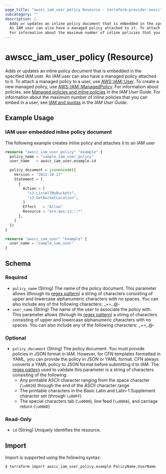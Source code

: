 ```yaml
---
page_title: "awscc_iam_user_policy Resource - terraform-provider-awscc"
subcategory: ""
description: |-
  Adds or updates an inline policy document that is embedded in the specified IAM user.
  An IAM user can also have a managed policy attached to it. To attach a managed policy to a user, use AWS::IAM::User https://docs.aws.amazon.com/AWSCloudFormation/latest/UserGuide/aws-properties-iam-user.html. To create a new managed policy, use AWS::IAM::ManagedPolicy https://docs.aws.amazon.com/AWSCloudFormation/latest/UserGuide/aws-resource-iam-managedpolicy.html. For information about policies, see Managed policies and inline policies https://docs.aws.amazon.com/IAM/latest/UserGuide/policies-managed-vs-inline.html in the IAM User Guide.
  For information about the maximum number of inline policies that you can embed in a user, see IAM and quotas https://docs.aws.amazon.com/IAM/latest/UserGuide/reference_iam-quotas.html in the IAM User Guide.
---
```


# awscc_iam_user_policy (Resource)

Adds or updates an inline policy document that is embedded in the specified IAM user.
 An IAM user can also have a managed policy attached to it. To attach a managed policy to a user, use [AWS::IAM::User](https://docs.aws.amazon.com/AWSCloudFormation/latest/UserGuide/aws-properties-iam-user.html). To create a new managed policy, use [AWS::IAM::ManagedPolicy](https://docs.aws.amazon.com/AWSCloudFormation/latest/UserGuide/aws-resource-iam-managedpolicy.html). For information about policies, see [Managed policies and inline policies](https://docs.aws.amazon.com/IAM/latest/UserGuide/policies-managed-vs-inline.html) in the *IAM User Guide*.
 For information about the maximum number of inline policies that you can embed in a user, see [IAM and quotas](https://docs.aws.amazon.com/IAM/latest/UserGuide/reference_iam-quotas.html) in the *IAM User Guide*.

## Example Usage

### IAM user embedded inline policy document

The following example creates inline policy and attaches it to an IAM user

```terraform
resource "awscc_iam_user_policy" "example" {
  policy_name = "sample_iam_user_policy"
  user_name   = awscc_iam_user.example.id

  policy_document = jsonencode({
    Version = "2012-10-17"
    Statement = [
      {
        Action = [
          "s3:ListAllMyBuckets",
          "s3:GetBucketLocation",
        ]
        Effect   = "Allow"
        Resource = "arn:aws:s3:::*"
      },
    ]
  })
}

resource "awscc_iam_user" "example" {
  user_name = "sample_iam_user"
}
```

<!-- schema generated by tfplugindocs -->
## Schema

### Required

- `policy_name` (String) The name of the policy document.
 This parameter allows (through its [regex pattern](https://docs.aws.amazon.com/http://wikipedia.org/wiki/regex)) a string of characters consisting of upper and lowercase alphanumeric characters with no spaces. You can also include any of the following characters: _+=,.@-
- `user_name` (String) The name of the user to associate the policy with.
 This parameter allows (through its [regex pattern](https://docs.aws.amazon.com/http://wikipedia.org/wiki/regex)) a string of characters consisting of upper and lowercase alphanumeric characters with no spaces. You can also include any of the following characters: _+=,.@-

### Optional

- `policy_document` (String) The policy document.
 You must provide policies in JSON format in IAM. However, for CFN templates formatted in YAML, you can provide the policy in JSON or YAML format. CFN always converts a YAML policy to JSON format before submitting it to IAM.
 The [regex pattern](https://docs.aws.amazon.com/http://wikipedia.org/wiki/regex) used to validate this parameter is a string of characters consisting of the following:
  +  Any printable ASCII character ranging from the space character (``\u0020``) through the end of the ASCII character range
  +  The printable characters in the Basic Latin and Latin-1 Supplement character set (through ``\u00FF``)
  +  The special characters tab (``\u0009``), line feed (``\u000A``), and carriage return (``\u000D``)

### Read-Only

- `id` (String) Uniquely identifies the resource.

## Import

Import is supported using the following syntax:

```shell
$ terraform import awscc_iam_user_policy.example PolicyName,UserName
```